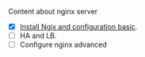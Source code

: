 Content about nginx server

- [X] [Install Ngix and configuration basic](Install/install-nginx.md).
- [ ] HA and LB.
- [ ] Configure nginx advanced
